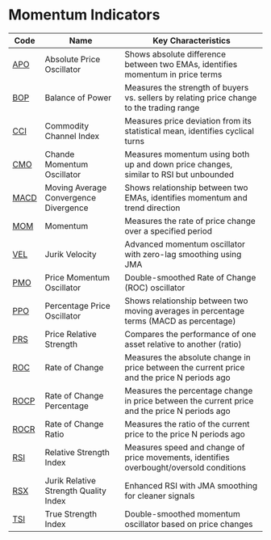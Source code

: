 # Momentum Indicators

| Code | Name | Key Characteristics |
| ------------ | --------------------------------------- | --------------------------------------------------------------------------------------- |
| [APO](/indicators/momentum/apo.md) | Absolute Price Oscillator | Shows absolute difference between two EMAs, identifies momentum in price terms |
| [BOP](/indicators/momentum/bop.md) | Balance of Power | Measures the strength of buyers vs. sellers by relating price change to the trading range |
| [CCI](/indicators/momentum/cci.md) | Commodity Channel Index | Measures price deviation from its statistical mean, identifies cyclical turns |
| [CMO](/indicators/momentum/cmo.md) | Chande Momentum Oscillator | Measures momentum using both up and down price changes, similar to RSI but unbounded |
| [MACD](/indicators/momentum/macd.md) | Moving Average Convergence Divergence | Shows relationship between two EMAs, identifies momentum and trend direction |
| [MOM](/indicators/momentum/mom.md) | Momentum | Measures the rate of price change over a specified period |
| [VEL](/indicators/momentum/vel.md) | Jurik Velocity | Advanced momentum oscillator with zero-lag smoothing using JMA |
| [PMO](/indicators/momentum/pmo.md) | Price Momentum Oscillator | Double-smoothed Rate of Change (ROC) oscillator |
| [PPO](/indicators/momentum/ppo.md) | Percentage Price Oscillator | Shows relationship between two moving averages in percentage terms (MACD as percentage) |
| [PRS](/indicators/momentum/prs.md) | Price Relative Strength | Compares the performance of one asset relative to another (ratio) |
| [ROC](/indicators/momentum/roc.md) | Rate of Change | Measures the absolute change in price between the current price and the price N periods ago |
| [ROCP](/indicators/momentum/rocp.md) | Rate of Change Percentage | Measures the percentage change in price between the current price and the price N periods ago |
| [ROCR](/indicators/momentum/rocr.md) | Rate of Change Ratio | Measures the ratio of the current price to the price N periods ago |
| [RSI](/indicators/momentum/rsi.md) | Relative Strength Index | Measures speed and change of price movements, identifies overbought/oversold conditions |
| [RSX](/indicators/momentum/rsx.md) | Jurik Relative Strength Quality Index | Enhanced RSI with JMA smoothing for cleaner signals |
| [TSI](/indicators/momentum/tsi.md) | True Strength Index | Double-smoothed momentum oscillator based on price changes |
